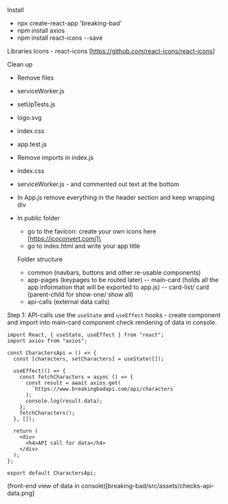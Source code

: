 Install

- npx create-react-app 'breaking-bad'
- npm install axios
- npm install react-icons --save

Libraries
Icons - react-icons [https://github.com/react-icons/react-icons]

Clean up

- Remove files
- serviceWorker.js
- setUpTests.js
- logo.svg
- index.css
- app.test.js
- Remove imports in index.js
- index.css
- serviceWorker.js - and commented out text at the bottom
- In App.js remove everything in the header section and keep wrapping div
- In public folder

  - go to the favicon: create your own icons here [https://icoconvert.com/]\
  - go to index.html and write your app title

  Folder structure

  - common (navbars, buttons and other re-usable components)
  - app-pages (keypages to be routed later)
    -- main-card (holds all the app information that will be exported to app.js)
    -- card-list/ card (parent-child for show-one/ show all)
  - api-calls (external data calls)

Step 1: API-calls use the `useState` and `useEffect` hooks - create component and import into main-card component check rendering of data in console.

```
import React, { useState, useEffect } from "react";
import axios from "axios";

const CharactersApi = () => {
  const [characters, setCharacters] = useState([]);

  useEffect(() => {
    const fetchCharacters = async () => {
      const result = await axios.get(
        `https://www.breakingbadapi.com/api/characters`
      );
      console.log(result.data);
    };
    fetchCharacters();
  }, []);

  return (
    <div>
      <h4>API call for data</h4>
    </div>
  );
};

export default CharactersApi;
```

(front-end view of data in console)[breaking-bad/src/assets/checks-api-data.png]
